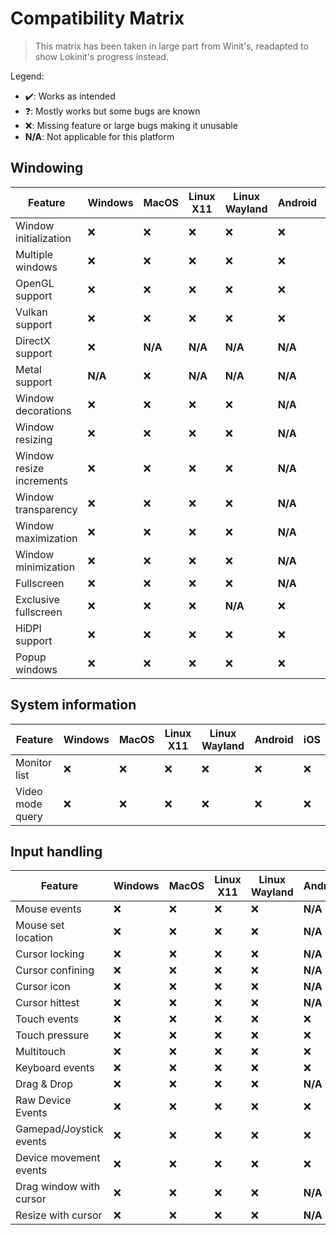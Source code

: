 # Compatibility Matrix

> This matrix has been taken in large part from Winit's, readapted to show Lokinit's progress instead.

Legend:

- ✔️: Works as intended
- ❓: Mostly works but some bugs are known
- ❌: Missing feature or large bugs making it unusable
- **N/A**: Not applicable for this platform

## Windowing

| Feature                  | Windows | MacOS   | Linux X11 | Linux Wayland | Android | iOS     |
| ------------------------ | ------- | ------- | --------- | ------------- | ------- | ------- |
| Window initialization    | ❌       | ❌       | ❌         | ❌             | ❌       | ❌       |
| Multiple windows         | ❌       | ❌       | ❌         | ❌             | ❌       | ❌       |
| OpenGL support           | ❌       | ❌       | ❌         | ❌             | ❌       | ❌       |
| Vulkan support           | ❌       | ❌       | ❌         | ❌             | ❌       | ❌       |
| DirectX support          | ❌       | **N/A** | **N/A**   | **N/A**       | **N/A** | **N/A** |
| Metal support            | **N/A** | ❌       | **N/A**   | **N/A**       | **N/A** | ❌       |
| Window decorations       | ❌       | ❌       | ❌         | ❌             | **N/A** | **N/A** |
| Window resizing          | ❌       | ❌       | ❌         | ❌             | **N/A** | **N/A** |
| Window resize increments | ❌       | ❌       | ❌         | ❌             | **N/A** | **N/A** |
| Window transparency      | ❌       | ❌       | ❌         | ❌             | **N/A** | **N/A** |
| Window maximization      | ❌       | ❌       | ❌         | ❌             | **N/A** | **N/A** |
| Window minimization      | ❌       | ❌       | ❌         | ❌             | **N/A** | **N/A** |
| Fullscreen               | ❌       | ❌       | ❌         | ❌             | **N/A** | ❌       |
| Exclusive fullscreen     | ❌       | ❌       | ❌         | **N/A**       | ❌       | ❌       |
| HiDPI support            | ❌       | ❌       | ❌         | ❌             | ❌       | ❌       |
| Popup windows            | ❌       | ❌       | ❌         | ❌             | ❌       | ❌       |

## System information

| Feature          | Windows | MacOS | Linux X11 | Linux Wayland | Android | iOS |
| ---------------- | ------- | ----- | --------- | ------------- | ------- | --- |
| Monitor list     | ❌       | ❌     | ❌         | ❌             | ❌       | ❌   |
| Video mode query | ❌       | ❌     | ❌         | ❌             | ❌       | ❌   |

## Input handling

| Feature                 | Windows | MacOS | Linux X11 | Linux Wayland | Android | iOS     |
| ----------------------- | ------- | ----- | --------- | ------------- | ------- | ------- |
| Mouse events            | ❌       | ❌     | ❌         | ❌             | **N/A** | **N/A** |
| Mouse set location      | ❌       | ❌     | ❌         | ❌             | **N/A** | **N/A** |
| Cursor locking          | ❌       | ❌     | ❌         | ❌             | **N/A** | **N/A** |
| Cursor confining        | ❌       | ❌     | ❌         | ❌             | **N/A** | **N/A** |
| Cursor icon             | ❌       | ❌     | ❌         | ❌             | **N/A** | **N/A** |
| Cursor hittest          | ❌       | ❌     | ❌         | ❌             | **N/A** | **N/A** |
| Touch events            | ❌       | ❌     | ❌         | ❌             | ❌       | ❌       |
| Touch pressure          | ❌       | ❌     | ❌         | ❌             | ❌       | ❌       |
| Multitouch              | ❌       | ❌     | ❌         | ❌             | ❌       | ❌       |
| Keyboard events         | ❌       | ❌     | ❌         | ❌             | ❌       | ❌       |
| Drag & Drop             | ❌       | ❌     | ❌         | ❌             | **N/A** | **N/A** |
| Raw Device Events       | ❌       | ❌     | ❌         | ❌             | ❌       | ❌       |
| Gamepad/Joystick events | ❌       | ❌     | ❌         | ❌             | ❌       | ❌       |
| Device movement events  | ❌       | ❌     | ❌         | ❌             | ❌       | ❌       |
| Drag window with cursor | ❌       | ❌     | ❌         | ❌             | **N/A** | **N/A** |
| Resize with cursor      | ❌       | ❌     | ❌         | ❌             | **N/A** | **N/A** |
